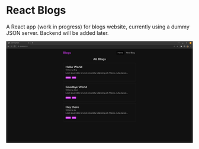 # React Blogs
A React app (work in progress) for blogs website, currently using a dummy JSON server. Backend will be added later.

![Screenshot](ss.png "Screenshot")